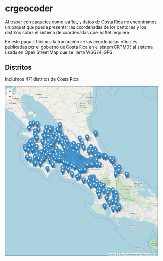 # crgeocoder

Al trabar con paquetes como leaflet, y datos de Costa Rica no encontramos un
paquet que pueda presentar las coordenadas de los cantones y los distritos
sobre el sistema de coordenadas que leaflet requiere.

En este paquet hicimos la traducción de las coordenadas oficiales, publicadas
por el gobierno de Costa Rica en el sistem CRTM05 al sistema usada en Open
Street Map que se llama WSG84-GPS.

## Distritos

Incluimos 471 distritos de Costa Rica

![](vignettes/img/distritos.png?raw=true "Distritos CR")
      
